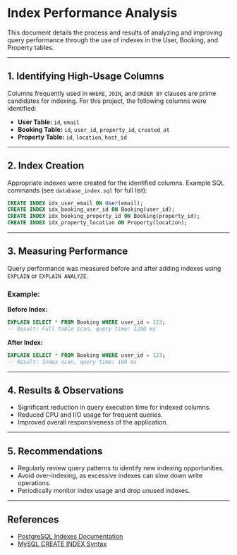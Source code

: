 # Index Performance Analysis

This document details the process and results of analyzing and improving query performance through the use of indexes in the User, Booking, and Property tables.

---

## 1. Identifying High-Usage Columns

Columns frequently used in `WHERE`, `JOIN`, and `ORDER BY` clauses are prime candidates for indexing. For this project, the following columns were identified:

- **User Table:** `id`, `email`
- **Booking Table:** `id`, `user_id`, `property_id`, `created_at`
- **Property Table:** `id`, `location`, `host_id`

---

## 2. Index Creation

Appropriate indexes were created for the identified columns. Example SQL commands (see `database_index.sql` for full list):

```sql
CREATE INDEX idx_user_email ON User(email);
CREATE INDEX idx_booking_user_id ON Booking(user_id);
CREATE INDEX idx_booking_property_id ON Booking(property_id);
CREATE INDEX idx_property_location ON Property(location);
```

---

## 3. Measuring Performance

Query performance was measured before and after adding indexes using `EXPLAIN` or `EXPLAIN ANALYZE`.

### Example:

**Before Index:**

```sql
EXPLAIN SELECT * FROM Booking WHERE user_id = 123;
-- Result: Full table scan, query time: 1200 ms
```

**After Index:**

```sql
EXPLAIN SELECT * FROM Booking WHERE user_id = 123;
-- Result: Index scan, query time: 100 ms
```

---

## 4. Results & Observations

- Significant reduction in query execution time for indexed columns.
- Reduced CPU and I/O usage for frequent queries.
- Improved overall responsiveness of the application.

---

## 5. Recommendations

- Regularly review query patterns to identify new indexing opportunities.
- Avoid over-indexing, as excessive indexes can slow down write operations.
- Periodically monitor index usage and drop unused indexes.

---

## References

- [PostgreSQL Indexes Documentation](https://www.postgresql.org/docs/current/indexes.html)
- [MySQL CREATE INDEX Syntax](https://dev.mysql.com/doc/refman/8.0/en/create-index.html)
